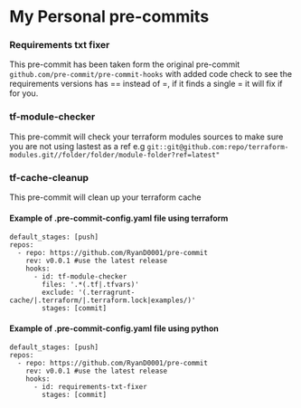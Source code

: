 # My Personal pre-commits

### Requirements txt fixer

This pre-commit has been taken form the original pre-commit ```github.com/pre-commit/pre-commit-hooks``` with added code check to see the requirements versions has == instead of =, if it finds a single = it will fix if for you.

### tf-module-checker

This pre-commit will check your terraform modules sources to make sure you are not using lastest as a ref e.g ```git::git@github.com:repo/terraform-modules.git//folder/folder/module-folder?ref=latest"```


### tf-cache-cleanup

This pre-commit will clean up your terraform cache


#### Example of .pre-commit-config.yaml file using terraform
```
default_stages: [push]
repos:
  - repo: https://github.com/RyanD0001/pre-commit
    rev: v0.0.1 #use the latest release
    hooks:
      - id: tf-module-checker
        files: '.*(.tf|.tfvars)'
        exclude: '(.terragrunt-cache/|.terraform/|.terraform.lock|examples/)'
        stages: [commit]
  ```      
        
#### Example of .pre-commit-config.yaml file using python
```
default_stages: [push]
repos:
  - repo: https://github.com/RyanD0001/pre-commit
    rev: v0.0.1 #use the latest release
    hooks:
      - id: requirements-txt-fixer
        stages: [commit]
```
